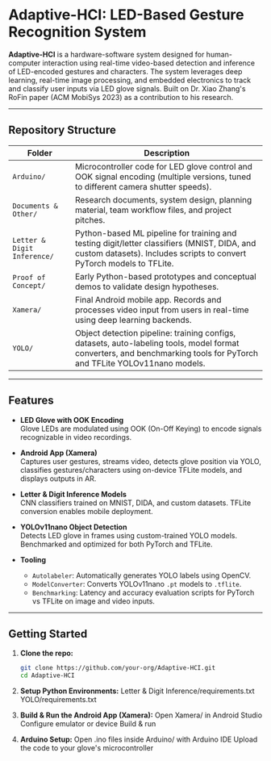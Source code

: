 # Adaptive-HCI: LED-Based Gesture Recognition System

**Adaptive-HCI** is a hardware-software system designed for human-computer interaction using real-time video-based detection and inference of LED-encoded gestures and characters. The system leverages deep learning, real-time image processing, and embedded electronics to track and classify user inputs via LED glove signals. Built on Dr. Xiao Zhang's RoFin paper (ACM MobiSys 2023) as a contribution to his research.

---

## Repository Structure

| Folder | Description |
|--------|-------------|
| `Arduino/` | Microcontroller code for LED glove control and OOK signal encoding (multiple versions, tuned to different camera shutter speeds). |
| `Documents & Other/` | Research documents, system design, planning material, team workflow files, and project pitches. |
| `Letter & Digit Inference/` | Python-based ML pipeline for training and testing digit/letter classifiers (MNIST, DIDA, and custom datasets). Includes scripts to convert PyTorch models to TFLite. |
| `Proof of Concept/` | Early Python-based prototypes and conceptual demos to validate design hypotheses. |
| `Xamera/` | Final Android mobile app. Records and processes video input from users in real-time using deep learning backends. |
| `YOLO/` | Object detection pipeline: training configs, datasets, auto-labeling tools, model format converters, and benchmarking tools for PyTorch and TFLite YOLOv11nano models. |

---

## Features

- **LED Glove with OOK Encoding**  
  Glove LEDs are modulated using OOK (On-Off Keying) to encode signals recognizable in video recordings.

- **Android App (Xamera)**  
  Captures user gestures, streams video, detects glove position via YOLO, classifies gestures/characters using on-device TFLite models, and displays outputs in AR.

- **Letter & Digit Inference Models**  
  CNN classifiers trained on MNIST, DIDA, and custom datasets. TFLite conversion enables mobile deployment.

- **YOLOv11nano Object Detection**  
  Detects LED glove in frames using custom-trained YOLO models. Benchmarked and optimized for both PyTorch and TFLite.

- **Tooling**  
  - `Autolabeler`: Automatically generates YOLO labels using OpenCV.  
  - `ModelConverter`: Converts YOLOv11nano `.pt` models to `.tflite`.  
  - `Benchmarking`: Latency and accuracy evaluation scripts for PyTorch vs TFLite on image and video inputs.

---

## Getting Started

1. **Clone the repo:**
   ```bash
   git clone https://github.com/your-org/Adaptive-HCI.git
   cd Adaptive-HCI

2. **Setup Python Environments:**
    Letter & Digit Inference/requirements.txt
    YOLO/requirements.txt

3. **Build & Run the Android App (Xamera):**
    Open Xamera/ in Android Studio
    Configure emulator or device
    Build & run

4. **Arduino Setup:**
    Open .ino files inside Arduino/ with Arduino IDE
    Upload the code to your glove's microcontroller
